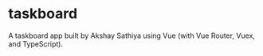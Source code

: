 # taskboard
A taskboard app built by Akshay Sathiya using Vue (with Vue Router, Vuex, and TypeScript).
